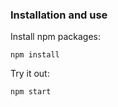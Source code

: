 ### Installation and use

Install npm packages:

```
npm install
```

Try it out:

```
npm start
```
